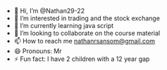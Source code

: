 - 👋 Hi, I’m @Nathan29-22
- 👀 I’m interested in trading and the stock exchange
- 🌱 I’m currently learning java script
- 💞️ I’m looking to collaborate on the course material
- 📫 How to reach me nathanrsansom@gmail.com
- 😄 Pronouns: Mr
- ⚡ Fun fact: I have 2 children with a 12 year gap

<!---
Nathan29-22/Nathan29-22 is a ✨ special ✨ repository because its `README.md` (this file) appears on your GitHub profile.
You can click the Preview link to take a look at your changes.
--->

